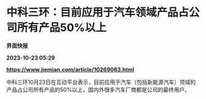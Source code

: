# 中科三环：目前应用于汽车领域产品占公司所有产品50%以上
**界面快报**

**2023-10-23 05:29**

**https://www.jiemian.com/article/10269063.html**

中科三环10月23日在互动平台表示，目前应用于汽车（包括新能源汽车）领域的产品占公司所有产品的50%以上，国内外很多汽车厂商都是公司的最终用户。